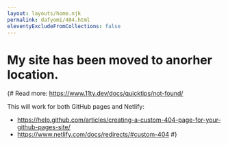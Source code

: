 ```yaml
---
layout: layouts/home.njk
permalink: dafyomi/404.html
eleventyExcludeFromCollections: false
---
```

# My site has been moved to anorher location. 


<p id="root"></p>

{#
Read more: https://www.11ty.dev/docs/quicktips/not-found/

This will work for both GitHub pages and Netlify:

* https://help.github.com/articles/creating-a-custom-404-page-for-your-github-pages-site/
* https://www.netlify.com/docs/redirects/#custom-404
#}

<script> 
const oldserver = "https://yakikim.github.io/dafyomi/"; /* /([\.]+[com]+|[\.]+[io]+)([\/]+\S+)/ */ 
const newserver = "https://yakis.netlify.app/";
document.getElementById("root").innerHTML = "you can find the requested page <u><a href=" + window.location.href.replace(oldserver, newserver) + ">  here </a></u>" ;
</script>
